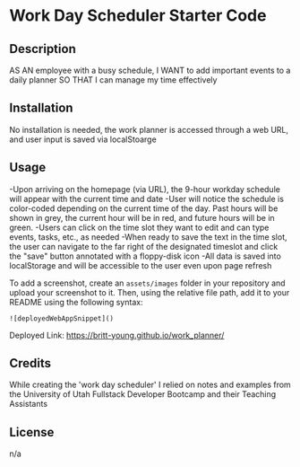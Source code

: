# Work Day Scheduler Starter Code

## Description
AS AN employee with a busy schedule, I WANT to add important events to a daily planner SO THAT I can manage my time effectively

## Installation
No installation is needed, the work planner is accessed through a web URL, and user input is saved via localStoarge

## Usage
-Upon arriving on the homepage (via URL), the 9-hour workday schedule will appear with the current time and date
-User will notice the schedule is color-coded depending on the current time of the day. Past hours will be shown in grey, the current hour will be in red, and future hours will be in green.
-Users can click on the time slot they want to edit and can type events, tasks, etc., as needed
-When ready to save the text in the time slot, the user can navigate to the far right of the designated timeslot and click the "save" button annotated with a floppy-disk icon
-All data is saved into localStorage and will be accessible to the user even upon page refresh

To add a screenshot, create an `assets/images` folder in your repository and upload your screenshot to it. Then, using the relative file path, add it to your README using the following syntax:

    ![deployedWebAppSnippet]()
    
Deployed Link: https://britt-young.github.io/work_planner/

## Credits
While creating the 'work day scheduler' I relied on notes and examples from the University of Utah Fullstack Developer Bootcamp and their Teaching Assistants

## License
n/a
